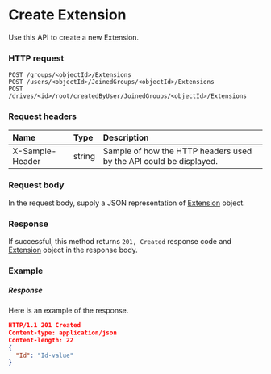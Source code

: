 # Create Extension

Use this API to create a new Extension.
### HTTP request
```http
POST /groups/<objectId>/Extensions
POST /users/<objectId>/JoinedGroups/<objectId>/Extensions
POST /drives/<id>/root/createdByUser/JoinedGroups/<objectId>/Extensions

```
### Request headers
| Name       | Type | Description|
|:---------------|:--------|:----------|
| X-Sample-Header  | string  | Sample of how the HTTP headers used by the API could be displayed.|

### Request body
In the request body, supply a JSON representation of [Extension](../resources/extension.md) object.


### Response
If successful, this method returns `201, Created` response code and [Extension](../resources/extension.md) object in the response body.

### Example
##### Response
Here is an example of the response.
```json
HTTP/1.1 201 Created
Content-type: application/json
Content-length: 22
{
  "Id": "Id-value"
}
```

<!-- uuid: 534d15c4-bb8f-4795-8584-3d65438d495b
2015-10-09 15:58:17 UTC -->